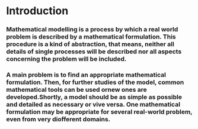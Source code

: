 # Introduction

### Mathematical modelling is a process by which a real world problem is described by a mathematical formulation. This procedure is a kind of abstraction, that means, neither all details of single processes will be described nor all aspects concerning the problem will be included.
### A main problem is to find an appropriate mathematical formulation. Then, for further studies of the model, common mathematical tools can be used ornew ones are developed.Shortly, a model should be as simple as possible and detailed as necessary or vive versa. One mathematical formulation may be appropriate for several real-world problem, even from very diofferent domains. 
